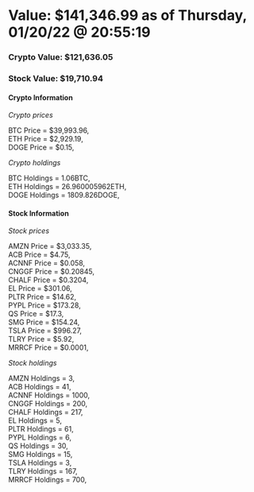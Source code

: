 # Value: $141,346.99 as of Thursday, 01/20/22 @ 20:55:19 

### Crypto Value: $121,636.05

### Stock Value: $19,710.94

#### Crypto Information 
*Crypto prices* 

BTC Price = $39,993.96,  
ETH Price = $2,929.19,  
DOGE Price = $0.15,  


*Crypto holdings* 

BTC Holdings = 1.06BTC,  
ETH Holdings = 26.960005962ETH,  
DOGE Holdings = 1809.826DOGE,  


#### Stock Information 

*Stock prices* 

AMZN Price = $3,033.35,  
ACB Price = $4.75,  
ACNNF Price = $0.058,  
CNGGF Price = $0.20845,  
CHALF Price = $0.3204,  
EL Price = $301.06,  
PLTR Price = $14.62,  
PYPL Price = $173.28,  
QS Price = $17.3,  
SMG Price = $154.24,  
TSLA Price = $996.27,  
TLRY Price = $5.92,  
MRRCF Price = $0.0001,  


*Stock holdings* 

AMZN Holdings = 3,  
ACB Holdings = 41,  
ACNNF Holdings = 1000,  
CNGGF Holdings = 200,  
CHALF Holdings = 217,  
EL Holdings = 5,  
PLTR Holdings = 61,  
PYPL Holdings = 6,  
QS Holdings = 30,  
SMG Holdings = 15,  
TSLA Holdings = 3,  
TLRY Holdings = 167,  
MRRCF Holdings = 700,  


